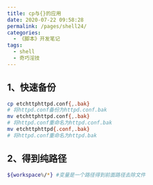```yaml
---
title: cp与{}的应用
date: 2020-07-22 09:58:28
permalink: /pages/shell24/
categories:
  - 《脚本》开发笔记
tags:
  - shell
  - 奇巧淫技
---
```



## 1、快速备份

```sh
cp etchttphttpd.conf{,.bak}
# 将httpd.conf备份为httpd.conf.bak
mv etchttphttpd.conf{,.bak}
# 将httpd.conf重命名为httpd.conf.bak
mv etchttphttpd{.conf,.bak}
# 将httpd.conf重命名为httpd.bak
```

## 2、得到纯路径

```sh
${workspace%/*} #变量是一个路径得到前面路径去除文件
```

